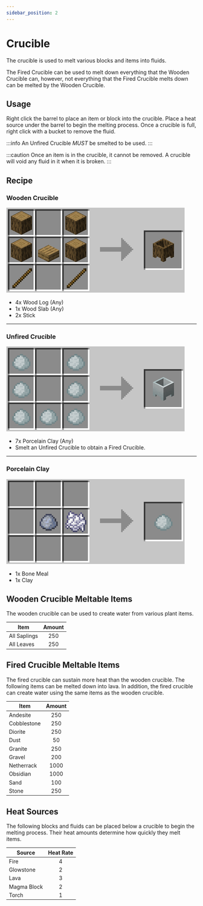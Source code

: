 ```yaml
---
sidebar_position: 2
---
```


# Crucible

The crucible is used to melt various blocks and items into fluids. 

The Fired Crucible can be used to melt down everything that the Wooden Crucible can, however, not everything that the Fired Crucible melts down can be melted by the Wooden Crucible.

## Usage

Right click the barrel to place an item or block into the crucible. Place a heat source under the barrel to begin the melting process. Once a crucible is full, right click with a bucket to remove the fluid.

:::info
An Unfired Crucible _MUST_ be smelted to be used.
:::

:::caution
Once an item is in the crucible, it cannot be removed. A crucible will void any fluid in it when it is broken.
:::

## Recipe

### Wooden Crucible

![](./image/crucible_wooden.png)

- 4x Wood Log (Any)
- 1x Wood Slab (Any)
- 2x Stick

---

### Unfired Crucible

![](./image/crucible_unfired.png)

- 7x Porcelain Clay (Any)
- Smelt an Unfired Crucible to obtain a Fired Crucible.

---

### Porcelain Clay

![](./image/porcelain_clay.png)

- 1x Bone Meal
- 1x Clay

## Wooden Crucible Meltable Items

The wooden crucible can be used to create water from various plant items.

| Item         | Amount |
| ------------ | :----: |
| All Saplings |  250   |
| All Leaves   |  250   |

## Fired Crucible Meltable Items

The fired crucible can sustain more heat than the wooden crucible. The following items can be melted down into lava. In addition, the fired crucible can create water using the same items as the wooden crucible.

| Item        | Amount |
| ----------- | :----: |
| Andesite    |  250   |
| Cobblestone |  250   |
| Diorite     |  250   |
| Dust        |   50   |
| Granite     |  250   |
| Gravel      |  200   |
| Netherrack  |  1000  |
| Obsidian    |  1000  |
| Sand        |  100   |
| Stone       |  250   |

## Heat Sources

The following blocks and fluids can be placed below a crucible to begin the melting process. Their heat amounts determine how quickly they melt items.

| Source      | Heat Rate |
| ----------- | :-------: |
| Fire        |     4     |
| Glowstone   |     2     |
| Lava        |     3     |
| Magma Block |     2     |
| Torch       |     1     |
